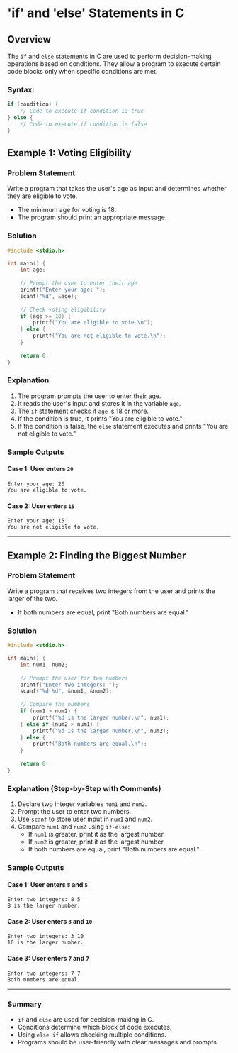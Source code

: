 # 'if' and 'else' Statements in C

## Overview
The `if` and `else` statements in C are used to perform decision-making operations based on conditions. They allow a program to execute certain code blocks only when specific conditions are met.

### Syntax:
```c
if (condition) {
    // Code to execute if condition is true
} else {
    // Code to execute if condition is false
}
```

## Example 1: Voting Eligibility
### Problem Statement
Write a program that takes the user's age as input and determines whether they are eligible to vote.
- The minimum age for voting is 18.
- The program should print an appropriate message.

### Solution
```c
#include <stdio.h>

int main() {
    int age;
    
    // Prompt the user to enter their age
    printf("Enter your age: ");
    scanf("%d", &age);
    
    // Check voting eligibility
    if (age >= 18) {
        printf("You are eligible to vote.\n");
    } else {
        printf("You are not eligible to vote.\n");
    }
    
    return 0;
}
```

### Explanation
1. The program prompts the user to enter their age.
2. It reads the user's input and stores it in the variable `age`.
3. The `if` statement checks if `age` is 18 or more.
4. If the condition is true, it prints "You are eligible to vote."
5. If the condition is false, the `else` statement executes and prints "You are not eligible to vote."

### Sample Outputs
#### Case 1: User enters `20`
```
Enter your age: 20
You are eligible to vote.
```
#### Case 2: User enters `15`
```
Enter your age: 15
You are not eligible to vote.
```

---

## Example 2: Finding the Biggest Number
### Problem Statement
Write a program that receives two integers from the user and prints the larger of the two.
- If both numbers are equal, print "Both numbers are equal."

### Solution
```c
#include <stdio.h>

int main() {
    int num1, num2;
    
    // Prompt the user for two numbers
    printf("Enter two integers: ");
    scanf("%d %d", &num1, &num2);
    
    // Compare the numbers
    if (num1 > num2) {
        printf("%d is the larger number.\n", num1);
    } else if (num2 > num1) {
        printf("%d is the larger number.\n", num2);
    } else {
        printf("Both numbers are equal.\n");
    }
    
    return 0;
}
```

### Explanation (Step-by-Step with Comments)
1. Declare two integer variables `num1` and `num2`.
2. Prompt the user to enter two numbers.
3. Use `scanf` to store user input in `num1` and `num2`.
4. Compare `num1` and `num2` using `if-else`:
   - If `num1` is greater, print it as the largest number.
   - If `num2` is greater, print it as the largest number.
   - If both numbers are equal, print "Both numbers are equal."

### Sample Outputs
#### Case 1: User enters `8` and `5`
```
Enter two integers: 8 5
8 is the larger number.
```
#### Case 2: User enters `3` and `10`
```
Enter two integers: 3 10
10 is the larger number.
```
#### Case 3: User enters `7` and `7`
```
Enter two integers: 7 7
Both numbers are equal.
```

---

### Summary
- `if` and `else` are used for decision-making in C.
- Conditions determine which block of code executes.
- Using `else if` allows checking multiple conditions.
- Programs should be user-friendly with clear messages and prompts.
